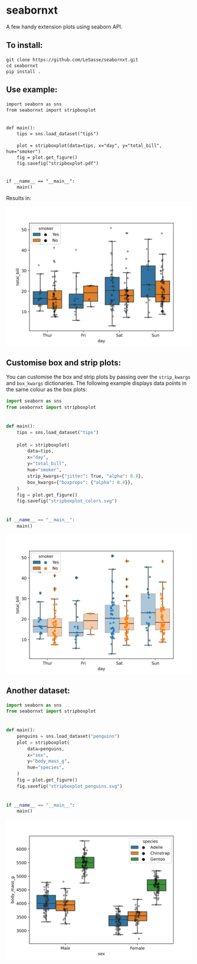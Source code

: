 # seabornxt
A few handy extension plots using seaborn API.

## To install:

```
git clone https://github.com/LeSasse/seabornxt.git
cd seabornxt
pip install .

```

## Use example:

```
import seaborn as sns
from seabornxt import stripboxplot


def main():
    tips = sns.load_dataset("tips")

    plot = stripboxplot(data=tips, x="day", y="total_bill", hue="smoker")
    fig = plot.get_figure()
    fig.savefig("stripboxplot.pdf")


if __name__ == "__main__":
    main()

```

Results in:

![Alt text](examples/images/stripboxplot.svg)

## Customise box and strip plots:

You can customise the box and strip plots by passing over the
`strip_kwargs` and `box_kwargs` dictionaries. The following
example displays data points in the same colour as the box plots:

``` python
import seaborn as sns
from seabornxt import stripboxplot


def main():
    tips = sns.load_dataset("tips")

    plot = stripboxplot(
        data=tips,
        x="day",
        y="total_bill",
        hue="smoker",
        strip_kwargs={"jitter": True, "alpha": 0.8},
        box_kwargs={"boxprops": {"alpha": 0.4}},
    )
    fig = plot.get_figure()
    fig.savefig("stripboxplot_colors.svg")


if __name__ == "__main__":
    main()

```

![Alt text](examples/images/stripboxplot_colors.svg)

## Another dataset:

``` python
import seaborn as sns
from seabornxt import stripboxplot


def main():
    penguins = sns.load_dataset("penguins")
    plot = stripboxplot(
        data=penguins,
        x="sex",
        y="body_mass_g",
        hue="species",
    )
    fig = plot.get_figure()
    fig.savefig("stripboxplot_penguins.svg")


if __name__ == "__main__":
    main()

```

![Alt text](examples/images/stripboxplot_penguins.svg)

